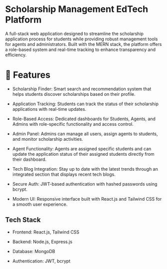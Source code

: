 
#  Scholarship Management EdTech Platform


A full-stack web application designed to streamline the scholarship application process for students while providing robust management tools for agents and administrators. Built with the MERN stack, the platform offers a role-based system and real-time tracking to enhance transparency and efficiency.


 # 🚀 Features


- Scholarship Finder: Smart search and recommendation system that helps students discover scholarships based on their profile.

- Application Tracking: Students can track the status of their scholarship applications with real-time updates.

- Role-Based Access: Dedicated dashboards for Students, Agents, and Admins with role-specific functionality and access control.

- Admin Panel: Admins can manage all users, assign agents to students, and monitor scholarship activities.

- Agent Functionality: Agents are assigned specific students and can update the application status of their assigned students directly from their dashboard.

- Tech Blog Integration: Stay up to date with the latest trends through an integrated section that displays recent tech blogs.

- Secure Auth: JWT-based authentication with hashed passwords using bcrypt.

- Modern UI: Responsive interface built with React.js and Tailwind CSS for a smooth user experience.


## Tech Stack

- Frontend: React.js, Tailwind CSS

- Backend: Node.js, Express.js

- Database: MongoDB 

- Authentication:  JWT, bcrypt

